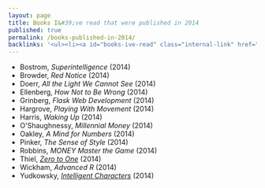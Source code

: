 ```yaml
---
layout: page
title: Books I&#39;ve read that were published in 2014
published: true
permalink: /books-published-in-2014/
backlinks: '<ul><li><a id="books-ive-read" class="internal-link" href="/books-ive-read/">Books I&#39;ve read</a></li></ul>'
---
```


* Bostrom, _Superintelligence_ (2014) 
* Browder, _Red Notice_ (2014) 
* Doerr, _All the Light We Cannot See_ (2014) 
* Ellenberg, _How Not to Be Wrong_ (2014) 
* Grinberg, _Flask Web Development_ (2014) 
* Hargrove, _Playing With Movement_ (2014) 
* Harris, _Waking Up_ (2014) 
* O'Shaughnessy, _Millennial Money_ (2014) 
* Oakley, _A Mind for Numbers_ (2014) 
* Pinker, _The Sense of Style_ (2014) 
* Robbins, _MONEY Master the Game_ (2014) 
* Thiel, _<a id="thiel-zero-to-one" class="internal-link" href="/thiel-zero-to-one/">Zero to One</a>_ (2014) 
* Wickham, _Advanced R_ (2014) 
* Yudkowsky, _[Intelligent Characters](https://yudkowsky.tumblr.com/writing)_ (2014) 

